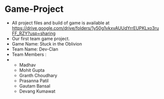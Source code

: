 # Game-Project
- All project files and build of game is available at https://drive.google.com/drive/folders/1y50g1vkxvAUUdYrrEUPKLxo3ruFF_RZY?usp=sharing
- Our first team game project.
- Game Name: Stuck in the Oblivion
- Team Name: Dev-Clan
- Team Members :
-  * Madhav
   * Mohit Gupta
   * Granth Choudhary
   * Prasanna Patil
   * Gautam Bansal
   * Devang Kumawat
